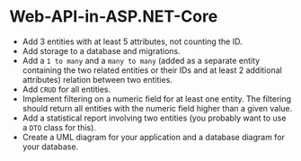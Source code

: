 # Web-API-in-ASP.NET-Core

- Add 3 entities with at least 5 attributes, not counting the ID.
- Add storage to a database and migrations.
- Add a `1 to many` and a `many to many` (added as a separate entity containing the two related entities or their IDs and at least 2 additional attributes) relation between two entities. 
- Add `CRUD` for all entities.
- Implement filtering on a numeric field for at least one entity. The filtering should return all entities with the numeric field higher than a given value.
- Add a statistical report involving two entities (you probably want to use a `DTO` class for this).
- Create a UML diagram for your application and a database diagram for your database. 
